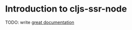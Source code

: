 # Introduction to cljs-ssr-node

TODO: write [great documentation](http://jacobian.org/writing/what-to-write/)
